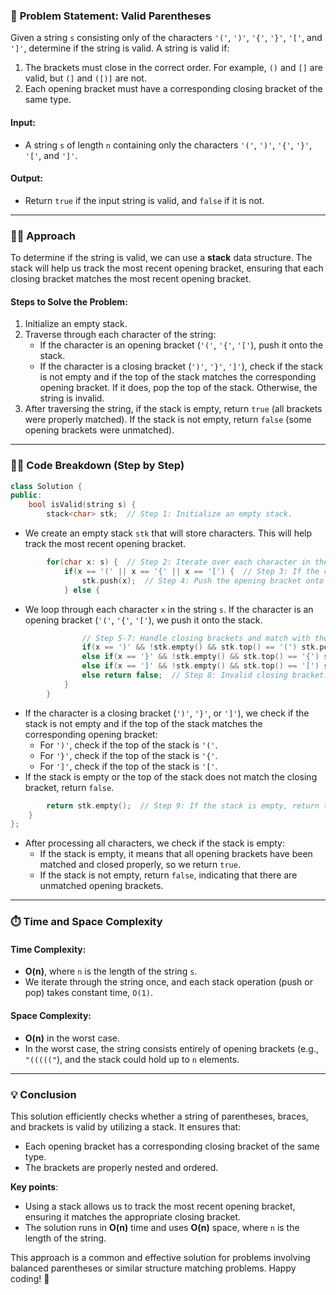 ### 🎯 **Problem Statement: Valid Parentheses**

Given a string `s` consisting only of the characters `'('`, `')'`, `'{'`, `'}'`, `'['`, and `']'`, determine if the string is valid. A string is valid if:
1. The brackets must close in the correct order. For example, `()` and `[]` are valid, but `(]` and `([)]` are not.
2. Each opening bracket must have a corresponding closing bracket of the same type.

#### Input:
- A string `s` of length `n` containing only the characters `'('`, `')'`, `'{'`, `'}'`, `'['`, and `']'`.

#### Output:
- Return `true` if the input string is valid, and `false` if it is not.

---

### 🧑‍💻 **Approach**

To determine if the string is valid, we can use a **stack** data structure. The stack will help us track the most recent opening bracket, ensuring that each closing bracket matches the most recent opening bracket.

#### **Steps to Solve the Problem:**
1. Initialize an empty stack.
2. Traverse through each character of the string:
   - If the character is an opening bracket (`'('`, `'{'`, `'['`), push it onto the stack.
   - If the character is a closing bracket (`')'`, `'}'`, `']'`), check if the stack is not empty and if the top of the stack matches the corresponding opening bracket. If it does, pop the top of the stack. Otherwise, the string is invalid.
3. After traversing the string, if the stack is empty, return `true` (all brackets were properly matched). If the stack is not empty, return `false` (some opening brackets were unmatched).

---

### 🧑‍💻 **Code Breakdown (Step by Step)**

```cpp
class Solution {
public:
    bool isValid(string s) {
        stack<char> stk;  // Step 1: Initialize an empty stack.
```
- We create an empty stack `stk` that will store characters. This will help track the most recent opening bracket.
  
```cpp
        for(char x: s) {  // Step 2: Iterate over each character in the string.
            if(x == '(' || x == '{' || x == '[') {  // Step 3: If the character is an opening bracket.
                stk.push(x);  // Step 4: Push the opening bracket onto the stack.
            } else {
```
- We loop through each character `x` in the string `s`. If the character is an opening bracket (`'('`, `'{'`, `'['`), we push it onto the stack.

```cpp
                // Step 5-7: Handle closing brackets and match with the top of the stack.
                if(x == ')' && !stk.empty() && stk.top() == '(') stk.pop();  // ')'
                else if(x == '}' && !stk.empty() && stk.top() == '{') stk.pop();  // '}'
                else if(x == ']' && !stk.empty() && stk.top() == '[') stk.pop();  // ']'
                else return false;  // Step 8: Invalid closing bracket.
            }
        }
```
- If the character is a closing bracket (`')'`, `'}'`, or `']'`), we check if the stack is not empty and if the top of the stack matches the corresponding opening bracket:
  - For `')'`, check if the top of the stack is `'('`.
  - For `'}'`, check if the top of the stack is `'{'`.
  - For `']'`, check if the top of the stack is `'['`.
- If the stack is empty or the top of the stack does not match the closing bracket, return `false`.

```cpp
        return stk.empty();  // Step 9: If the stack is empty, return true; otherwise, false.
    }
};
```
- After processing all characters, we check if the stack is empty:
  - If the stack is empty, it means that all opening brackets have been matched and closed properly, so we return `true`.
  - If the stack is not empty, return `false`, indicating that there are unmatched opening brackets.

---

### ⏱️ **Time and Space Complexity**

#### Time Complexity:
- **O(n)**, where `n` is the length of the string `s`.
- We iterate through the string once, and each stack operation (push or pop) takes constant time, `O(1)`.

#### Space Complexity:
- **O(n)** in the worst case. 
- In the worst case, the string consists entirely of opening brackets (e.g., `"((((("`), and the stack could hold up to `n` elements.

---

### 💡 **Conclusion**

This solution efficiently checks whether a string of parentheses, braces, and brackets is valid by utilizing a stack. It ensures that:
- Each opening bracket has a corresponding closing bracket of the same type.
- The brackets are properly nested and ordered.

**Key points**:
- Using a stack allows us to track the most recent opening bracket, ensuring it matches the appropriate closing bracket.
- The solution runs in **O(n)** time and uses **O(n)** space, where `n` is the length of the string.

This approach is a common and effective solution for problems involving balanced parentheses or similar structure matching problems. Happy coding! 🚀